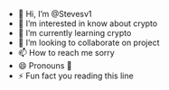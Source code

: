 - 👋 Hi, I’m @Stevesv1
- 👀 I’m interested in know about crypto
- 🌱 I’m currently learning crypto 
- 💞️ I’m looking to collaborate on project 
- 📫 How to reach me sorry
- 😄 Pronouns 💫
- ⚡ Fun fact you reading this line

<!---
Stevesv1/Stevesv1 is a ✨ special ✨ repository because its `README.md` (this file) appears on your GitHub profile.
You can click the Preview link to take a look at your changes.
--->
